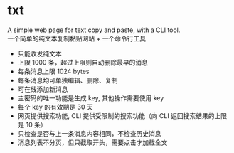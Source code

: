 # txt

A simple web page for text copy and paste, with a CLI tool.  
一个简单的纯文本复制黏贴网站 + 一个命令行工具

- 只能收发纯文本
- 上限 1000 条，超过上限则自动删除最早的消息
- 每条消息上限 1024 bytes
- 每条消息均可单独编辑、删除、复制
- 可在线添加新消息
- 主密码的唯一功能是生成 key, 其他操作需要使用 key
- 每个 key 的有效期是 30 天
- 网页提供搜索功能, CLI 提供受限制的搜索功能（向 CLI 返回搜索结果的上限是 10 条）
- 只检查是否与上一条消息内容相同，不检查历史消息
- 消息列表不分页，但只截取开头，需要点击才加载全文
